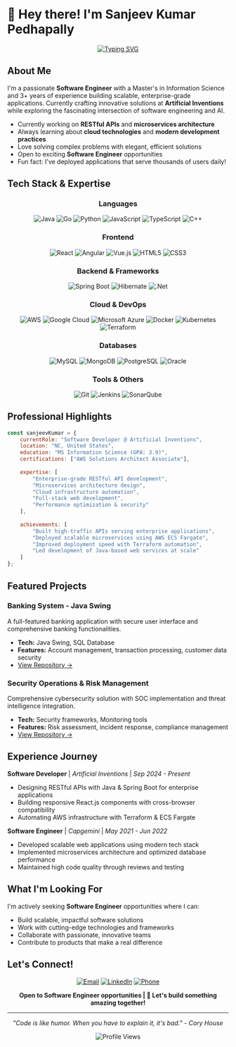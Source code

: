 # 👋 Hey there! I'm Sanjeev Kumar Pedhapally
 
<div align="center">
  
[![Typing SVG](https://readme-typing-svg.herokuapp.com?font=Fira+Code&pause=1000&color=2196F3&center=true&vCenter=true&width=435&lines=Full+Stack+Software+Engineer;Cloud+%26+Microservices+Expert;Java+%7C+React+%7C+AWS+Specialist;Always+Learning+New+Technologies)](https://git.io/typing-svg)

</div>

## About Me

I'm a passionate **Software Engineer** with a Master's in Information Science and 3+ years of experience building scalable, enterprise-grade applications. Currently crafting innovative solutions at **Artificial Inventions** while exploring the fascinating intersection of software engineering and AI.

- Currently working on **RESTful APIs** and **microservices architecture**
- Always learning about **cloud technologies** and **modern development practices**
- Love solving complex problems with elegant, efficient solutions
- Open to exciting **Software Engineer** opportunities
- Fun fact: I've deployed applications that serve thousands of users daily!

## Tech Stack & Expertise

<div align="center">

### Languages
![Java](https://img.shields.io/badge/java-%23ED8B00.svg?style=for-the-badge&logo=openjdk&logoColor=white)
![Go](https://img.shields.io/badge/go-%2300ADD8.svg?style=for-the-badge&logo=go&logoColor=white)
![Python](https://img.shields.io/badge/python-3670A0?style=for-the-badge&logo=python&logoColor=ffdd54)
![JavaScript](https://img.shields.io/badge/javascript-%23323330.svg?style=for-the-badge&logo=javascript&logoColor=%23F7DF1E)
![TypeScript](https://img.shields.io/badge/typescript-%23007ACC.svg?style=for-the-badge&logo=typescript&logoColor=white)
![C++](https://img.shields.io/badge/c++-%2300599C.svg?style=for-the-badge&logo=c%2B%2B&logoColor=white)

### Frontend
![React](https://img.shields.io/badge/react-%2320232a.svg?style=for-the-badge&logo=react&logoColor=%2361DAFB)
![Angular](https://img.shields.io/badge/angular-%23DD0031.svg?style=for-the-badge&logo=angular&logoColor=white)
![Vue.js](https://img.shields.io/badge/vuejs-%2335495e.svg?style=for-the-badge&logo=vuedotjs&logoColor=%234FC08D)
![HTML5](https://img.shields.io/badge/html5-%23E34F26.svg?style=for-the-badge&logo=html5&logoColor=white)
![CSS3](https://img.shields.io/badge/css3-%231572B6.svg?style=for-the-badge&logo=css3&logoColor=white)

### Backend & Frameworks
![Spring Boot](https://img.shields.io/badge/spring%20boot-%236DB33F.svg?style=for-the-badge&logo=springboot&logoColor=white)
![Hibernate](https://img.shields.io/badge/hibernate-%23bcae79.svg?style=for-the-badge&logo=hibernate&logoColor=white)
![.Net](https://img.shields.io/badge/.NET-5C2D91?style=for-the-badge&logo=.net&logoColor=white)

### Cloud & DevOps
![AWS](https://img.shields.io/badge/AWS-%23FF9900.svg?style=for-the-badge&logo=amazon-aws&logoColor=white)
![Google Cloud](https://img.shields.io/badge/GoogleCloud-%234285F4.svg?style=for-the-badge&logo=google-cloud&logoColor=white)
![Microsoft Azure](https://img.shields.io/badge/azure-%230072C6.svg?style=for-the-badge&logo=microsoftazure&logoColor=white)
![Docker](https://img.shields.io/badge/docker-%230db7ed.svg?style=for-the-badge&logo=docker&logoColor=white)
![Kubernetes](https://img.shields.io/badge/kubernetes-%23326ce5.svg?style=for-the-badge&logo=kubernetes&logoColor=white)
![Terraform](https://img.shields.io/badge/terraform-%235835CC.svg?style=for-the-badge&logo=terraform&logoColor=white)

### Databases
![MySQL](https://img.shields.io/badge/mysql-%2300000f.svg?style=for-the-badge&logo=mysql&logoColor=white)
![MongoDB](https://img.shields.io/badge/MongoDB-%234ea94b.svg?style=for-the-badge&logo=mongodb&logoColor=white)
![PostgreSQL](https://img.shields.io/badge/postgres-%23316192.svg?style=for-the-badge&logo=postgresql&logoColor=white)
![Oracle](https://img.shields.io/badge/Oracle-F80000?style=for-the-badge&logo=oracle&logoColor=white)

### Tools & Others
![Git](https://img.shields.io/badge/git-%23F05033.svg?style=for-the-badge&logo=git&logoColor=white)
![Jenkins](https://img.shields.io/badge/jenkins-%232C5263.svg?style=for-the-badge&logo=jenkins&logoColor=white)
![SonarQube](https://img.shields.io/badge/SonarQube-black?style=for-the-badge&logo=sonarqube&logoColor=4E9BCD)

</div>

## Professional Highlights

```javascript
const sanjeevKumar = {
    currentRole: "Software Developer @ Artificial Inventions",
    location: "NC, United States",
    education: "MS Information Science (GPA: 3.9)",
    certifications: ["AWS Solutions Architect Associate"],
    
    expertise: [
        "Enterprise-grade RESTful API development",
        "Microservices architecture design",
        "Cloud infrastructure automation",
        "Full-stack web development",
        "Performance optimization & security"
    ],
    
    achievements: [
        "Built high-traffic APIs serving enterprise applications",
        "Deployed scalable microservices using AWS ECS Fargate",
        "Improved deployment speed with Terraform automation",
        "Led development of Java-based web services at scale"
    ]
};
```

##  Featured Projects

###  Banking System - Java Swing
A full-featured banking application with secure user interface and comprehensive banking functionalities.
- **Tech:** Java Swing, SQL Database
- **Features:** Account management, transaction processing, customer data security
- [View Repository →]()

###  Security Operations & Risk Management
Comprehensive cybersecurity solution with SOC implementation and threat intelligence integration.
- **Tech:** Security frameworks, Monitoring tools
- **Features:** Risk assessment, incident response, compliance management
- [View Repository →]()

##  Experience Journey

**Software Developer** | *Artificial Inventions* | *Sep 2024 - Present*
- Designing RESTful APIs with Java & Spring Boot for enterprise applications
- Building responsive React.js components with cross-browser compatibility
- Automating AWS infrastructure with Terraform & ECS Fargate

**Software Engineer** | *Capgemini* | *May 2021 - Jun 2022*
- Developed scalable web applications using modern tech stack
- Implemented microservices architecture and optimized database performance
- Maintained high code quality through reviews and testing

## What I'm Looking For

I'm actively seeking **Software Engineer** opportunities where I can:
- Build scalable, impactful software solutions
- Work with cutting-edge technologies and frameworks
- Collaborate with passionate, innovative teams
- Contribute to products that make a real difference

## Let's Connect!

<div align="center">

[![Email](https://img.shields.io/badge/Email-D14836?style=for-the-badge&logo=gmail&logoColor=white)](mailto:pedhapallysanjeevkumar@gmail.com)
[![LinkedIn](https://img.shields.io/badge/LinkedIn-0077B5?style=for-the-badge&logo=linkedin&logoColor=white)](https://www.linkedin.com/in/sanjeevkumarp123)
[![Phone](https://img.shields.io/badge/Phone-25D366?style=for-the-badge&logo=phone&logoColor=white)](tel:+19408439432)

**Open to Software Engineer opportunities | 🌟 Let's build something amazing together!**

</div>

---

<div align="center">
  
*"Code is like humor. When you have to explain it, it's bad." - Cory House*

![Profile Views](https://komarev.com/ghpvc/?username=YourGitHubUsername&color=brightgreen&style=flat-square)

</div>

